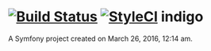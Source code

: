[![Build Status](https://travis-ci.org/magnabb/indigo.svg?branch=master)](https://travis-ci.org/magnabb/indigo)
[![StyleCI](https://styleci.io/repos/54751566/shield)](https://styleci.io/repos/54751566)
indigo
======

A Symfony project created on March 26, 2016, 12:14 am.
